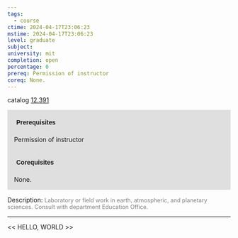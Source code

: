 ```yaml
---
tags:
  - course
ctime: 2024-04-17T23:06:23
mstime: 2024-04-17T23:06:23
level: graduate
subject: 
university: mit
completion: open
percentage: 0
prereq: Permission of instructor
coreq: None.
---
```


catalog [12.391](http://student.mit.edu/catalog/m12a.html#12.391)

<span style="display: block; padding: 15px; background-color: rgb(100, 100, 100, 0.2);"><font id="m_prereq769_0" style="display: block; font-family: Arial, sans-serif; font-weight: bold; padding: 5px">Prerequisites</font><br><span id="prereq769_0">Permission of instructor</span></span>
<span style="display: block; padding: 15px; background-color: rgb(100, 100, 100, 0.2);"><font id="m_coreq769_0" style="display: block; font-family: Arial, sans-serif; font-weight: bold; padding: 5px">Corequisites</font><br><span id="coreq769_0">None.</span></span>

<font style="">Description:</font>
<font style="color: grey; font-size: 0.8rem;">Laboratory or field work in earth, atmospheric, and planetary sciences. Consult with department Education Office.</font>



---

<< HELLO, WORLD >>
